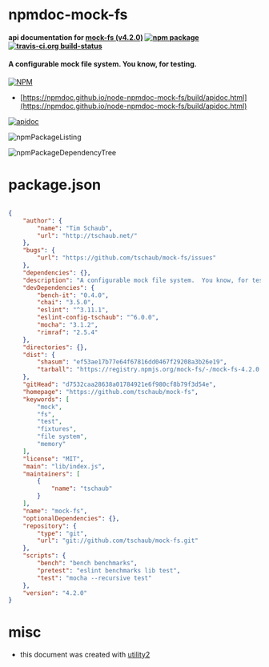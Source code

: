 # npmdoc-mock-fs

#### api documentation for  [mock-fs (v4.2.0)](https://github.com/tschaub/mock-fs)  [![npm package](https://img.shields.io/npm/v/npmdoc-mock-fs.svg?style=flat-square)](https://www.npmjs.org/package/npmdoc-mock-fs) [![travis-ci.org build-status](https://api.travis-ci.org/npmdoc/node-npmdoc-mock-fs.svg)](https://travis-ci.org/npmdoc/node-npmdoc-mock-fs)

#### A configurable mock file system.  You know, for testing.

[![NPM](https://nodei.co/npm/mock-fs.png?downloads=true&downloadRank=true&stars=true)](https://www.npmjs.com/package/mock-fs)

- [https://npmdoc.github.io/node-npmdoc-mock-fs/build/apidoc.html](https://npmdoc.github.io/node-npmdoc-mock-fs/build/apidoc.html)

[![apidoc](https://npmdoc.github.io/node-npmdoc-mock-fs/build/screenCapture.buildCi.browser.%252Ftmp%252Fbuild%252Fapidoc.html.png)](https://npmdoc.github.io/node-npmdoc-mock-fs/build/apidoc.html)

![npmPackageListing](https://npmdoc.github.io/node-npmdoc-mock-fs/build/screenCapture.npmPackageListing.svg)

![npmPackageDependencyTree](https://npmdoc.github.io/node-npmdoc-mock-fs/build/screenCapture.npmPackageDependencyTree.svg)



# package.json

```json

{
    "author": {
        "name": "Tim Schaub",
        "url": "http://tschaub.net/"
    },
    "bugs": {
        "url": "https://github.com/tschaub/mock-fs/issues"
    },
    "dependencies": {},
    "description": "A configurable mock file system.  You know, for testing.",
    "devDependencies": {
        "bench-it": "0.4.0",
        "chai": "3.5.0",
        "eslint": "^3.11.1",
        "eslint-config-tschaub": "^6.0.0",
        "mocha": "3.1.2",
        "rimraf": "2.5.4"
    },
    "directories": {},
    "dist": {
        "shasum": "ef53ae17b77e64f67816dd0467f29208a3b26e19",
        "tarball": "https://registry.npmjs.org/mock-fs/-/mock-fs-4.2.0.tgz"
    },
    "gitHead": "d7532caa28638a01784921e6f980cf8b79f3d54e",
    "homepage": "https://github.com/tschaub/mock-fs",
    "keywords": [
        "mock",
        "fs",
        "test",
        "fixtures",
        "file system",
        "memory"
    ],
    "license": "MIT",
    "main": "lib/index.js",
    "maintainers": [
        {
            "name": "tschaub"
        }
    ],
    "name": "mock-fs",
    "optionalDependencies": {},
    "repository": {
        "type": "git",
        "url": "git://github.com/tschaub/mock-fs.git"
    },
    "scripts": {
        "bench": "bench benchmarks",
        "pretest": "eslint benchmarks lib test",
        "test": "mocha --recursive test"
    },
    "version": "4.2.0"
}
```



# misc
- this document was created with [utility2](https://github.com/kaizhu256/node-utility2)
